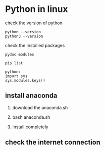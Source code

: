 # Python in linux

check the version of python
```
python --version
python3 --version
```

check the installed packages
```
pydoc modules
```
```
pip list
```
```
python:
import sys
sys.modules.keys()
```

## install anaconda

1. download the anaconda.sh

2. bash anaconda.sh

3. install completely


## check the internet connection
